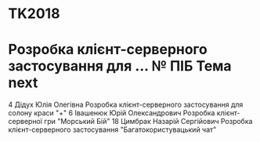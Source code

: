 # TK2018
Розробка клієнт-серверного застосування для ...
№	ПІБ	Тема
next
=======
4   Дідух Юлія Олегівна           Розробка клієнт-серверного застосування для солону краси "+" 
6   Івашенюк Юрій Олександрович   Розробка клієнт-серверної гри "Морський Бій"
18	Цимбрак Назарій Сергійович	  Розробка клієнт-серверного застосування "Багатокористувацький чат"
